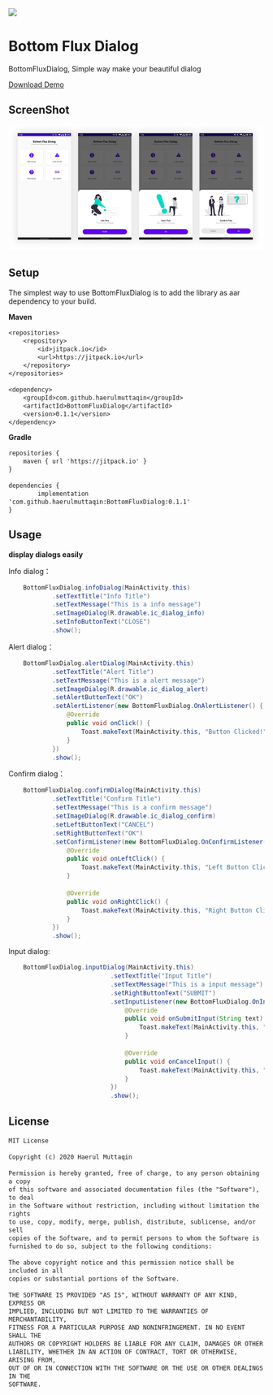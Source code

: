 [![](https://jitpack.io/v/haerulmuttaqin/BottomFluxDialog.svg)](https://jitpack.io/#haerulmuttaqin/BottomFluxDialog)

Bottom Flux Dialog
===================
BottomFluxDialog, Simple way make your beautiful dialog

[Download Demo](https://github.com/haerulmuttaqin/BottomFluxDialog/blob/master/app-release.apk)

## ScreenShot
![image](https://github.com/haerulmuttaqin/BottomFluxDialog/blob/master/bottom-flux-ss.png)

## Setup
The simplest way to use BottomFluxDialog is to add the library as aar dependency to your build.

**Maven**

    <repositories>
		<repository>
		    <id>jitpack.io</id>
		    <url>https://jitpack.io</url>
		</repository>
	</repositories>

    <dependency>
        <groupId>com.github.haerulmuttaqin</groupId>
        <artifactId>BottomFluxDialog</artifactId>
        <version>0.1.1</version>
    </dependency>

**Gradle**

    repositories {
        maven { url 'https://jitpack.io' }
    }

    dependencies {
            implementation 'com.github.haerulmuttaqin:BottomFluxDialog:0.1.1'
    }

## Usage

**display dialogs easily**

Info dialog：
```java
    BottomFluxDialog.infoDialog(MainActivity.this)
            .setTextTitle("Info Title")
            .setTextMessage("This is a info message")
            .setImageDialog(R.drawable.ic_dialog_info)
            .setInfoButtonText("CLOSE")
            .show();
```

Alert dialog：
```java
    BottomFluxDialog.alertDialog(MainActivity.this)
            .setTextTitle("Alert Title")
            .setTextMessage("This is a alert message")
            .setImageDialog(R.drawable.ic_dialog_alert)
            .setAlertButtonText("OK")
            .setAlertListener(new BottomFluxDialog.OnAlertListener() {
                @Override
                public void onClick() {
                    Toast.makeText(MainActivity.this, "Button Clicked!", Toast.LENGTH_SHORT).show();
                }
            })
            .show();
```

Confirm dialog：
```java
    BottomFluxDialog.confirmDialog(MainActivity.this)
            .setTextTitle("Confirm Title")
            .setTextMessage("This is a confirm message")
            .setImageDialog(R.drawable.ic_dialog_confirm)
            .setLeftButtonText("CANCEL")
            .setRightButtonText("OK")
            .setConfirmListener(new BottomFluxDialog.OnConfirmListener() {
                @Override
                public void onLeftClick() {
                    Toast.makeText(MainActivity.this, "Left Button Clicked!", Toast.LENGTH_SHORT).show();
                }

                @Override
                public void onRightClick() {
                    Toast.makeText(MainActivity.this, "Right Button Clicked!", Toast.LENGTH_SHORT).show();
                }
            })
            .show();
```
            
Input dialog:

```java
    BottomFluxDialog.inputDialog(MainActivity.this)
                            .setTextTitle("Input Title")
                            .setTextMessage("This is a input message")
                            .setRightButtonText("SUBMIT")
                            .setInputListener(new BottomFluxDialog.OnInputListener() {
                                @Override
                                public void onSubmitInput(String text) {
                                    Toast.makeText(MainActivity.this, "Input : " + text, Toast.LENGTH_SHORT).show();
                                }
    
                                @Override
                                public void onCancelInput() {
                                    Toast.makeText(MainActivity.this, "Button Cancel Clicked!", Toast.LENGTH_SHORT).show();
                                }
                            })
                            .show();
```

## License

    MIT License
    
    Copyright (c) 2020 Haerul Muttaqin
    
    Permission is hereby granted, free of charge, to any person obtaining a copy
    of this software and associated documentation files (the "Software"), to deal
    in the Software without restriction, including without limitation the rights
    to use, copy, modify, merge, publish, distribute, sublicense, and/or sell
    copies of the Software, and to permit persons to whom the Software is
    furnished to do so, subject to the following conditions:
    
    The above copyright notice and this permission notice shall be included in all
    copies or substantial portions of the Software.
    
    THE SOFTWARE IS PROVIDED "AS IS", WITHOUT WARRANTY OF ANY KIND, EXPRESS OR
    IMPLIED, INCLUDING BUT NOT LIMITED TO THE WARRANTIES OF MERCHANTABILITY,
    FITNESS FOR A PARTICULAR PURPOSE AND NONINFRINGEMENT. IN NO EVENT SHALL THE
    AUTHORS OR COPYRIGHT HOLDERS BE LIABLE FOR ANY CLAIM, DAMAGES OR OTHER
    LIABILITY, WHETHER IN AN ACTION OF CONTRACT, TORT OR OTHERWISE, ARISING FROM,
    OUT OF OR IN CONNECTION WITH THE SOFTWARE OR THE USE OR OTHER DEALINGS IN THE
    SOFTWARE.


